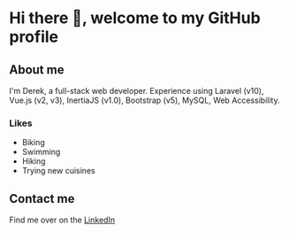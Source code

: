 # Hi there 👋,  welcome to my GitHub profile

## About me
I'm Derek, a full-stack web developer.
Experience using Laravel (v10), Vue.js (v2, v3), InertiaJS (v1.0), Bootstrap (v5), MySQL, Web Accessibility.

### Likes
* Biking
* Swimming
* Hiking
* Trying new cuisines

## Contact me
Find me over on the [LinkedIn](https://www.linkedin.com/in/idereklobo/)